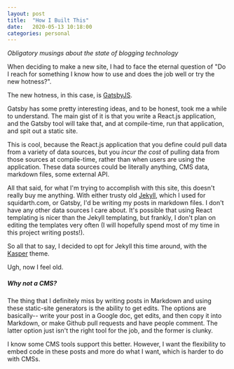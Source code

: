 ```yaml
---
layout: post
title:  "How I Built This"
date:   2020-05-13 10:18:00
categories: personal
---
```


_Obligatory musings about the state of blogging technology_

When deciding to make a new site, I had to face the eternal question of
"Do I reach for something I know how to use and does the job well or try
the new hotness?".

The new hotness, in this case, is [GatsbyJS](https://www.gatsbyjs.org/).

Gatsby has some pretty interesting ideas, and to be honest, took me a while
to understand. The main gist of it is that you write a React.js application,
and the Gatsby tool will take that, and at compile-time, run that application,
and spit out a static site.

This is cool, because the React.js application that you define could pull data
from a variety of data sources, but you *incur the cost* of pulling data from those
sources at compile-time, rather than when users are using the application. These
data sources could be literally anything, CMS data, markdown files, some external API.

All that said, for what I'm trying to accomplish with this site, this doesn't really buy
me anything. With either trusty old [Jekyll](https://jekyllrb.com/), which I used for squidarth.com,
or Gatsby, I'd be writing my posts in markdown files. I don't have any other data sources I
care about. It's possible that using React templating is nicer than the Jekyll templating,
but frankly, I don't plan on editing the templates very often (I will hopefully spend most
of my time in this project writing posts!).

So all that to say, I decided to opt for Jekyll this time around, with the [Kasper](https://jekyllthemes.io/theme/kasper)
theme.

Ugh, now I feel old.

##### Why not a CMS?

The thing that I definitely miss by writing posts in Markdown and using
these static-site generators is the ability to get edits. The options are basically--
write your post in a Google doc, get edits, and then copy it into Markdown, or make Github
pull requests and have people comment. The latter option just isn't the right tool for the job,
and the former is clunky.

I know some CMS tools support this better. However, I want the flexibility to embed code in these posts and
more do what I want, which is harder to do with CMSs.
